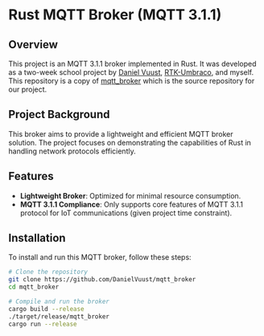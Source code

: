 # Rust MQTT Broker (MQTT 3.1.1)

## Overview
This project is an MQTT 3.1.1 broker implemented in Rust. It was developed as a two-week school project by [Daniel Vuust](https://github.com/DanielVuust), [RTK-Umbraco](https://github.com/RTK-Umbraco), and myself.
This repository is a copy of [mqtt_broker](https://github.com/DanielVuust/mqtt_broker) which is the source repository for our project.

## Project Background
This broker aims to provide a lightweight and efficient MQTT broker solution. The project focuses on demonstrating the capabilities of Rust in handling network protocols efficiently.

## Features
- **Lightweight Broker**: Optimized for minimal resource consumption.
- **MQTT 3.1.1 Compliance**: Only supports core features of MQTT 3.1.1 protocol for IoT communications (given project time constraint).

## Installation
To install and run this MQTT broker, follow these steps:

```bash
# Clone the repository
git clone https://github.com/DanielVuust/mqtt_broker
cd mqtt_broker

# Compile and run the broker
cargo build --release
./target/release/mqtt_broker
cargo run --release
```
